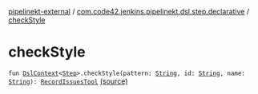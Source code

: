 [pipelinekt-external](../index.md) / [com.code42.jenkins.pipelinekt.dsl.step.declarative](index.md) / [checkStyle](./check-style.md)

# checkStyle

`fun `[`DslContext`](../com.code42.jenkins.pipelinekt.dsl/-dsl-context/index.md)`<`[`Step`](../com.code42.jenkins.pipelinekt.core.step/-step/index.md)`>.checkStyle(pattern: `[`String`](https://kotlinlang.org/api/latest/jvm/stdlib/kotlin/-string/index.html)`, id: `[`String`](https://kotlinlang.org/api/latest/jvm/stdlib/kotlin/-string/index.html)`, name: `[`String`](https://kotlinlang.org/api/latest/jvm/stdlib/kotlin/-string/index.html)`): `[`RecordIssuesTool`](../com.code42.jenkins.pipelinekt.core.issues/-record-issues-tool/index.md) [(source)](https://github.com/code42/pipelinekt/tree/master/dsl/src/main/kotlin/com/code42/jenkins/pipelinekt/dsl/step/declarative/WarningsNextGenDsl.kt#L16)